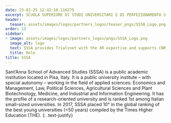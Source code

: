 ```yaml
---
date: 23-02-25 12:42:10.116275
excerpt: SCUOLA SUPERIORE DI STUDI UNIVERSITARI E DI PERFEZIONAMENTO S ANNA
header:
  teaser: assets/images/logos/partners_logos/teaser_pngs/SSSA_Logo.png
order: 13
sidebar:
- image: assets/images/logos/partners_logos/pngs/SSSA_Logo.png
  image_alt: logo
  text: SSSA provides Trialsnet with the XR expertise and supports CNR & TEI in use case definition, implementation, and trials of the activities in Pisa related to the eHealth domain. Moreover, SSSA is involved in the activities of platform definition and design.
  title: Role
title: SSSA
---
```


Sant’Anna School of Advanced Studies (SSSA) is a public academic institution located in Pisa, Italy. It is a public university institute – with special autonomy – working in the field of applied sciences: Economics and Management, Law, Political Sciences, Agricultural Sciences and Plant Biotechnology, Medicine, and Industrial and Information Engineering. It has the profile of a research-oriented university and is ranked 1st among Italian small-sized universities. In 2017, SSSA placed 10° in the global ranking of the best young universities (<50 years) compiled by the Times Higher Education (THE).
{: .text-justify}
